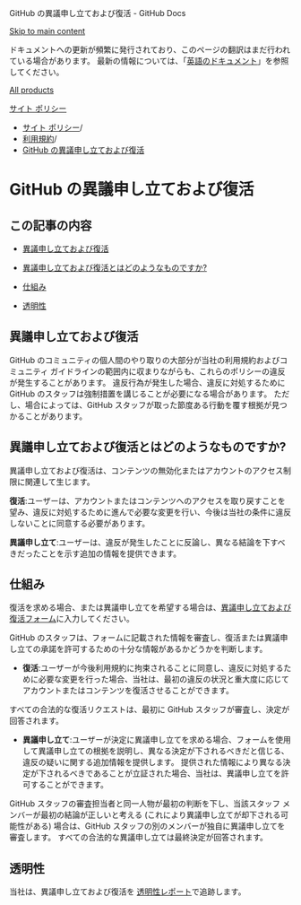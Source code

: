 GitHub の異議申し立ておよび復活 - GitHub Docs

[Skip to main content](#main-content)

ドキュメントへの更新が頻繁に発行されており、このページの翻訳はまだ行われている場合があります。 最新の情報については、「[英語のドキュメント](/en)」を参照してください。

[All products](/ja)

[サイト ポリシー](/ja/site-policy)

* [サイト ポリシー](/ja/site-policy)/
* [利用規約](/ja/site-policy/acceptable-use-policies)/
* [GitHub の異議申し立ておよび復活](/ja/site-policy/acceptable-use-policies/github-appeal-and-reinstatement)

GitHub の異議申し立ておよび復活
==========

この記事の内容
----------

* [異議申し立ておよび復活](#appeal-and-reinstatement)

* [異議申し立ておよび復活とはどのようなものですか?](#what-are-appeals-and-reinstatements)

* [仕組み](#how-this-works)

* [透明性](#transparency)

[](#appeal-and-reinstatement)異議申し立ておよび復活
----------

GitHub のコミュニティの個人間のやり取りの大部分が当社の利用規約およびコミュニティ ガイドラインの範囲内に収まりながらも、これらのポリシーの違反が発生することがあります。 違反行為が発生した場合、違反に対処するために GitHub のスタッフは強制措置を講じることが必要になる場合があります。 ただし、場合によっては、GitHub スタッフが取った節度ある行動を覆す根拠が見つかることがあります。

[](#what-are-appeals-and-reinstatements)異議申し立ておよび復活とはどのようなものですか?
----------

異議申し立ておよび復活は、コンテンツの無効化またはアカウントのアクセス制限に関連して生じます。

**復活**:ユーザーは、アカウントまたはコンテンツへのアクセスを取り戻すことを望み、違反に対処するために進んで必要な変更を行い、今後は当社の条件に違反しないことに同意する必要があります。

**異議申し立て**:ユーザーは、違反が発生したことに反論し、異なる結論を下すべきだったことを示す追加の情報を提供できます。

[](#how-this-works)仕組み
----------

復活を求める場合、または異議申し立てを希望する場合は、[異議申し立ておよび復活フォーム](https://support.github.com/contact/reinstatement)に入力してください。

GitHub のスタッフは、フォームに記載された情報を審査し、復活または異議申し立ての承諾を許可するための十分な情報があるかどうかを判断します。

* **復活**:ユーザーが今後利用規約に拘束されることに同意し、違反に対処するために必要な変更を行った場合、当社は、最初の違反の状況と重大度に応じてアカウントまたはコンテンツを復活させることができます。

すべての合法的な復活リクエストは、最初に GitHub スタッフが審査し、決定が回答されます。

* **異議申し立て**:ユーザーが決定に異議申し立てを求める場合、フォームを使用して異議申し立ての根拠を説明し、異なる決定が下されるべきだと信じる、違反の疑いに関する追加情報を提供します。 提供された情報により異なる決定が下されるべきであることが立証された場合、当社は、異議申し立てを許可することができます。

GitHub スタッフの審査担当者と同一人物が最初の判断を下し、当該スタッフ メンバーが最初の結論が正しいと考える (これにより異議申し立てが却下される可能性がある) 場合は、GitHub スタッフの別のメンバーが独自に異議申し立てを審査します。 すべての合法的な異議申し立ては最終決定が回答されます。

[](#transparency)透明性
----------

当社は、異議申し立ておよび復活を [透明性レポート](https://github.blog/2022-01-27-2021-transparency-report/#Appeals_and_other_reinstatements)で追跡します。
